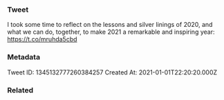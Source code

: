 ### Tweet
I took some time to reflect on the lessons and silver linings of 2020, and what we can do, together, to make 2021 a remarkable and inspiring year: https://t.co/mruhda5cbd

### Metadata
Tweet ID: 1345132777260384257
Created At: 2021-01-01T22:20:20.000Z

### Related

